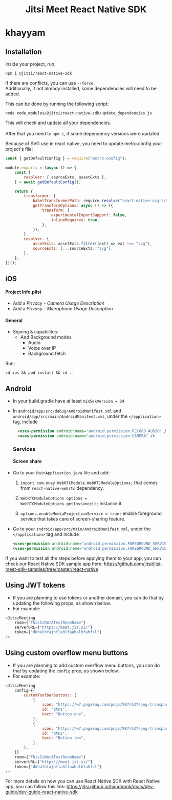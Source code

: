 # <p align="center">Jitsi Meet React Native SDK</p>

# khayyam

## Installation

Inside your project, run;

```console
npm i @jitsi/react-native-sdk
```

If there are conflicts, you can use `--force`
<br/>Additionally, if not already installed, some dependencies will need to be added.

This can be done by running the following script:

```console
node node_modules/@jitsi/react-native-sdk/update_dependencies.js
```

This will check and update all your dependencies.<br/><br/>
After that you need to `npm i`, if some dependency versions were updated.

[comment]: # "These deps definitely need to be added manually, more could be neccesary"

Because of SVG use in react native, you need to update metro.config your project's file:

```javascript
const { getDefaultConfig } = require("metro-config");

module.exports = (async () => {
    const {
        resolver: { sourceExts, assetExts },
    } = await getDefaultConfig();

    return {
        transformer: {
            babelTransformerPath: require.resolve("react-native-svg-transformer"),
            getTransformOptions: async () => ({
                transform: {
                    experimentalImportSupport: false,
                    inlineRequires: true,
                },
            }),
        },
        resolver: {
            assetExts: assetExts.filter((ext) => ext !== "svg"),
            sourceExts: [...sourceExts, "svg"],
        },
    };
})();
```

## iOS

#### Project Info.plist

-   Add a _Privacy - Camera Usage Description_
-   Add a _Privacy - Microphone Usage Description_

#### General

-   Signing & capabilites:
    -   Add Background modes
        -   Audio
        -   Voice over IP
        -   Background fetch

Run;

```console
cd ios && pod install && cd ..
```

## Android

-   In your build.gradle have at least `minSdkVersion = 24`
-   In `android/app/src/debug/AndroidManifest.xml` and `android/app/src/main/AndroidManifest.xml`, under the `</application>` tag, include

    ```xml
      <uses-permission android:name="android.permission.RECORD_AUDIO" />
      <uses-permission android:name="android.permission.CAMERA" />
    ```

    ### Services

    #### Screen share

-   Go to your `MainApplication.java` file and add:

    1. `import com.oney.WebRTCModule.WebRTCModuleOptions;` that comes from `react-native-webrtc` dependency.

    2. `WebRTCModuleOptions options = WebRTCModuleOptions.getInstance();` instance it.
    3. `options.enableMediaProjectionService = true;` enable foreground service that takes care of screen-sharing feature.

-   Go to your `android/app/src/main/AndroidManifest.xml`, under the `</application>` tag and include
    ```xml
    <uses-permission android:name="android.permission.FOREGROUND_SERVICE" />
    <uses-permission android:name="android.permission.FOREGROUND_SERVICE_MEDIA_PROJECTION" />
    ```

If you want to test all the steps before applying them to your app, you can check our React Native SDK sample app here:
https://github.com/jitsi/jitsi-meet-sdk-samples/tree/master/react-native

## Using JWT tokens

-   If you are planning to use tokens or another domain, you can do that by updating the following props, as shown below.
-   For example:

```javascript
<JitsiMeeting
    room={"ThisIsNotATestRoomName"}
    serverURL={"https://meet.jit.si/"}
    token={"dkhalhfajhflahlfaahalhfahfsl"}
/>
```

## Using custom overflow menu buttons

-   If you are planning to add custom overflow menu buttons, you can do that by updating the `config` prop, as shown below.
-   For example:

```javascript
<JitsiMeeting
    config={{
        customToolbarButtons: [
            {
                icon: "https://w7.pngwing.com/pngs/987/537/png-transparent-download-downloading-save-basic-user-interface-icon-thumbnail.png",
                id: "btn1",
                text: "Button one",
            },
            {
                icon: "https://w7.pngwing.com/pngs/987/537/png-transparent-download-downloading-save-basic-user-interface-icon-thumbnail.png",
                id: "btn2",
                text: "Button two",
            },
        ],
    }}
    room={"ThisIsNotATestRoomName"}
    serverURL={"https://meet.jit.si/"}
    token={"dkhalhfajhflahlfaahalhfahfsl"}
/>
```

For more details on how you can use React Native SDK with React Native app, you can follow this link:
https://jitsi.github.io/handbook/docs/dev-guide/dev-guide-react-native-sdk
